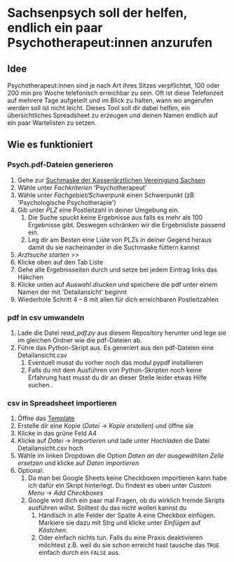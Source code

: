 # Sachsenpsych soll der helfen, endlich ein paar Psychotherapeut:innen anzurufen

## Idee

Psychotherapeut:innen sind je nach Art ihres Sitzes verpflichtet, 100 oder 200 min pro Woche telefonisch erreichbar zu sein.
Oft ist diese Telefonzeit auf mehrere Tage aufgeteilt und im Blick zu halten, wann wo angerufen werden soll ist nicht leicht.
Dieses Tool soll dir dabei helfen, ein übersichtliches Spreadsheet zu erzeugen und deinen Namen endlich auf ein paar
Wartelisten zu setzen.

## Wie es funktioniert

### Psych.pdf-Dateien generieren
 
1. Gehe zur [Suchmaske der Kassenärztlichen Vereinigung Sachsen](https://frigg.kvs-sachsen.de/arztsuche/)
1. Wähle unter _Fachkriterien_ 'Psychotherapeut'
1. Wähle unter _Fachgebiet/Schwerpunk_ einen Schwerpunkt (zB 'Psychologische Psychotherapie')
1. Gib unter _PLZ_ eine Postleitzahl in deiner Umgebung ein.
    1. Die Suche spuckt keine Ergebnisse aus falls es mehr als 100 Ergebnisse gibt. Deswegen schränken wir die Ergebnisliste passend ein.
    1. Leg dir am Besten eine Liste von PLZs in deiner Gegend heraus damit du sie nacheinander in die Suchmaske füttern kannst
1. _Arztsuche starten >>_
1. Klicke oben auf den Tab Liste
1. Gehe alle Ergebnisseiten durch und setze bei jedem Eintrag links das Häkchen
1. Klicke unten auf _Auswahl drucken_ und speichere die pdf unter einem Namen der mit 'Detailansicht' beginnt
1. Wiederhole Schritt 4 – 8 mit allen für dich erreichbaren Postleitzahlen

### pdf in csv umwandeln

1. Lade die Datei _read_pdf.py_ aus diesem Repository herunter und lege sie im gleichen Ordner wie die pdf-Dateien ab.
1. Führe das Python-Skript aus. Es generiert aus den pdf-Dateien eine Detailansicht.csv
    1. Eventuell musst du vorher noch das modul pypdf installieren
    1. Falls du mit dem Ausführen von Python-Skripten noch keine Erfahrung hast musst du dir an dieser Stelle leider etwas Hilfe suchen..

### csv in Spreadsheet importieren

1. Öffne das [Template](https://docs.google.com/spreadsheets/d/1SUOJ-7U9_gVqb5uYxE79DaZ4zZvCvxb3-sZ1bcu5wRk)
1. Erstelle dir eine Kopie (_Datei_ &rarr; _Kopie erstellen_) und öffne sie
1. Klicke in das grüne Feld A4
1. Klicke auf _Datei_ &rarr; _Importieren_ und lade unter _Hochladen_ die Datei Detailansicht.csv hoch
1. Wähle im linken Dropdown die Option _Daten an der ausgewählten Zelle ersetzen_ und klicke auf _Daten importieren_
1. Optional:
    1. Da man bei Google Sheets keine Checkboxen importieren kann habe ich dafür ein Skript hinterlegt. Du findest es oben unter _Custom Menu_ &rarr; _Add Checkboxes_
    1. Google wird dich ein paar mal Fragen, ob du wirklich fremde Skripts ausführen willst. Solltest du das nicht wollen kannst du
        1. Händisch in alle Felder der Spalte A eine Checkbox einfügen. Markiere sie dazu mit Strg und klicke unter _Einfügen_ auf _Kästchen_.
        1. Oder einfach nichts tun. Falls du eine Praxis deaktivieren möchtest z.B. weil du sie schon erreicht hast tausche das `TRUE` einfach durch ein `FALSE` aus.

